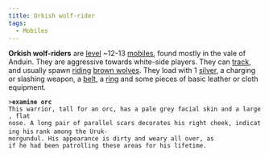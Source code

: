```yaml
---
title: Orkish wolf-rider
tags:
  - Mobiles
---
```

**Orkish wolf-riders** are [level](level "wikilink") ~12-13
[mobiles](mobile "wikilink"), found mostly in the vale of Anduin. They
are aggressive towards white-side players. They can
[track](track "wikilink"), and usually spawn [riding](ride "wikilink")
[brown wolves](brown_wolf "wikilink"). They load with 1
[silver](silver "wikilink"), a charging or slashing weapon, a
[belt](belt "wikilink"), a [ring](ring "wikilink") and some pieces of
basic leather or cloth equipment.

`>`**`examine orc`**
`This warrior, tall for an orc, has a pale grey facial skin and a large, flat`
`nose. A long pair of parallel scars decorates his right cheek, indicating his`
`rank among the Uruk-morgundul. His appearance is dirty and weary all over, as`
`if he had been patrolling these areas for his lifetime.`
